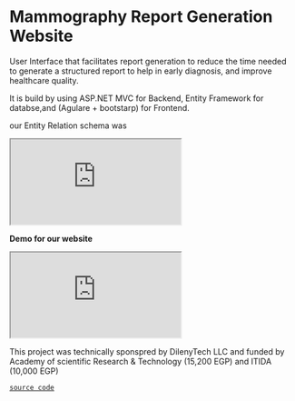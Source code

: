# Mammography Report Generation Website

User Interface that facilitates report generation to reduce the time needed to generate a structured report to help in early diagnosis, and improve healthcare quality.


It is build by using ASP.NET MVC for Backend, Entity Framework for databse,and (Agulare + bootstarp) for Frontend.

our Entity Relation schema was

<iframe src="https://drive.google.com/file/d/1emoHLG8yUs96tEmA97izupAyzmabyWPP/view?usp=sharing"> Image</iframe>

**Demo for our website**

<iframe src="https://drive.google.com/file/d/1gJlE3yskmN6LjUDZWJenRXtGzbzJRKBN/view?usp=sharing"> lole</iframe>

This project was technically sponspred by DilenyTech LLC and funded by 
Academy of scientific Research & Technology (15,200 EGP) and ITIDA (10,000 EGP)

[`source code`]()
<!-- You can use the [editor on GitHub](https://github.com/SalmaaHamza/MRG.github.io/edit/gh-pages/index.md) to maintain and preview the content for your website in Markdown files.

Whenever you commit to this repository, GitHub Pages will run [Jekyll](https://jekyllrb.com/) to rebuild the pages in your site, from the content in your Markdown files. -->
<!-- 
### Markdown

Markdown is a lightweight and easy-to-use syntax for styling your writing. It includes conventions for

```markdown
Syntax highlighted code block

# Header 1
## Header 2
### Header 3

- Bulleted
- List

1. Numbered
2. List 

**Bold** and _Italic_ and `Code` text

[Link](url) and ![Image](src)
```

For more details see [GitHub Flavored Markdown](https://guides.github.com/features/mastering-markdown/).

### Jekyll Themes

Your Pages site will use the layout and styles from the Jekyll theme you have selected in your [repository settings](https://github.com/SalmaaHamza/MRG.github.io/settings/pages). The name of this theme is saved in the Jekyll `_config.yml` configuration file.

### Support or Contact

Having trouble with Pages? Check out our [documentation](https://docs.github.com/categories/github-pages-basics/) or [contact support](https://support.github.com/contact) and we’ll help you sort it out.
-->

